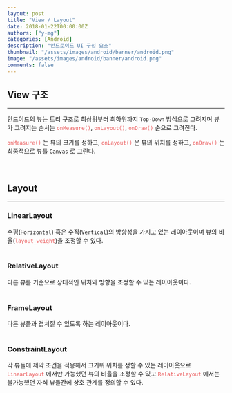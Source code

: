 ```yaml
---
layout: post
title: "View / Layout"
date: 2018-01-22T00:00:00Z
authors: ["y-mg"]
categories: [Android]
description: "안드로이드 UI 구성 요소"
thumbnail: "/assets/images/android/banner/android.png"
image: "/assets/images/android/banner/android.png"
comments: false
---
```


## View 구조
***
안드이드의 뷰는 트리 구조로 최상위부터 최하위까지 `Top-Down` 방식으로 그려지며 뷰가 그려지는 순서는 <code style="color: #eb5657;">onMeasure()</code>, <code style="color: #eb5657;">onLayout()</code>, <code style="color: #eb5657;">onDraw()</code> 순으로 그려진다.
<br/>

<code style="color: #eb5657;">onMeasure()</code> 는 뷰의 크기를 정하고, <code style="color: #eb5657;">onLayout()</code> 은 뷰의 위치를 정하고,  <code style="color: #eb5657;">onDraw()</code> 는 최종적으로 뷰를 `Canvas` 로 그린다.
<br/>
<br/>
<br/>



## Layout
***
### LinearLayout
수평(`Horizontal`) 혹은 수직(`Vertical`)의 방향성을 가지고 있는 레이아웃이며 뷰의 비율(<code style="color: #eb5657;">layout_weight</code>)을 조정할 수 있다.
<br/>
<br/>

### RelativeLayout
다른 뷰를 기준으로 상대적인 위치와 방향을 조정할 수 있는 레이아웃이다.
<br/>
<br/>

### FrameLayout
다른 뷰들과 겹쳐질 수 있도록 하는 레이아웃이다.
<br/>
<br/>

### ConstraintLayout
각 뷰들에 제약 조건을 적용해서 크기위 위치를 정할 수 있는 레이아웃으로 <code style="color: #eb5657;">LinearLayout</code> 에서만 가능했던 뷰의 비율을 조정할 수 있고 <code style="color: #eb5657;">RelativeLayout</code> 에서는 불가능했던 자식 뷰들간에 상호 관계를 정의할 수 있다.